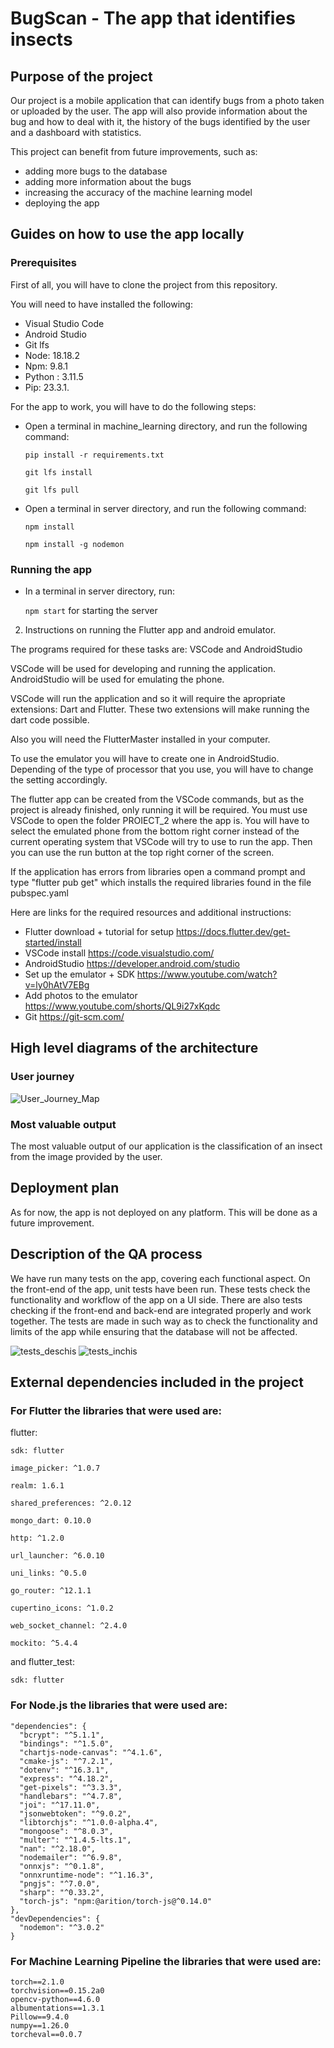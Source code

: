 
# BugScan - The app that identifies insects

## Purpose of the project

Our project is a mobile application that can identify bugs from a photo taken or uploaded by the user. The app will also provide information about the bug and how to deal with it, the history of the bugs identified by the user and a dashboard with statistics. 

This project can benefit from future improvements, such as:
- adding more bugs to the database
- adding more information about the bugs
- increasing the accuracy of the machine learning model
- deploying the app 


## Guides on how to use the app locally

### Prerequisites
First of all, you will have to clone the project from this repository. 

You will need to have installed the following:
- Visual Studio Code
- Android Studio
- Git lfs
- Node: 18.18.2
- Npm: 9.8.1
- Python : 3.11.5
- Pip: 23.3.1.

For the app to work, you will have to do the following steps:
- Open a terminal in machine_learning directory, and run the following command: 

    `pip install -r requirements.txt`

    `git lfs install`

    `git lfs pull`

- Open a terminal in server directory, and run the following command: 

    `npm install`

    `npm install -g nodemon`

### Running the app
- In a terminal in server directory, run: 

    `npm start` for starting the server



2. Instructions on running the Flutter app and android emulator.

The programs required for these tasks are: VSCode and AndroidStudio

VSCode will be used for developing and running the application.
AndroidStudio will be used for emulating the phone.

VSCode will run the application and so it will require the apropriate extensions: Dart and Flutter.
These two extensions will make running the dart code possible.

Also you will need the FlutterMaster installed in your computer.

To use the emulator you will have to create one in AndroidStudio.
Depending of the type of processor that you use, you will have to change the setting accordingly.

The flutter app can be created from the VSCode commands, but as the project is already finished, only running it will be required.
You must use VSCode to open the folder PROIECT_2 where the app is.
You will have to select the emulated phone from the bottom right corner instead of the current operating system that VSCode will try to use to run the app.
Then you can use the run button at the top right corner of the screen.

If the application has errors from libraries open a command prompt and type "flutter pub get" which installs the required libraries found in the file pubspec.yaml

Here are links for the required resources and additional instructions:
- Flutter download + tutorial for setup https://docs.flutter.dev/get-started/install
- VSCode install https://code.visualstudio.com/
- AndroidStudio https://developer.android.com/studio
- Set up the emulator + SDK https://www.youtube.com/watch?v=ly0hAtV7EBg
- Add photos to the emulator https://www.youtube.com/shorts/QL9i27xKqdc
- Git https://git-scm.com/



## High level diagrams of the architecture 

### User journey

![User_Journey_Map](https://github.com/inginerie-software-2023-2024/proiect-inginerie-software-scienceteam/assets/100355126/0eef20de-aa62-483e-a90e-54d32f91a001)



### Most valuable output

The most valuable output of our application is the classification of an insect from the image provided by the user.


## Deployment plan

As for now, the app is not deployed on any platform. This will be done as a future improvement.


## Description of the QA process

We have run many tests on the app, covering each functional aspect.
On the front-end of the app, unit tests have been run.
These tests check the functionality and workflow of the app on a UI side.
There are also tests checking if the front-end and back-end are integrated properly and work together.
The tests are made in such way as to check the functionality and limits of the app while ensuring that the database will not be affected.

![tests_deschis](https://github.com/inginerie-software-2023-2024/proiect-inginerie-software-scienceteam/assets/93475691/a8d4f71c-b780-4327-8675-88861af964f5)
![tests_inchis](https://github.com/inginerie-software-2023-2024/proiect-inginerie-software-scienceteam/assets/93475691/ada7e23c-4cb2-4145-bc03-4b24d688468f)



## External dependencies included in the project

### For Flutter the libraries that were used are:

  flutter:
    
    sdk: flutter
    
    image_picker: ^1.0.7
    
    realm: 1.6.1
    
    shared_preferences: ^2.0.12
    
    mongo_dart: 0.10.0
    
    http: ^1.2.0
    
    url_launcher: ^6.0.10
    
    uni_links: ^0.5.0
    
    go_router: ^12.1.1
    
    cupertino_icons: ^1.0.2
    
    web_socket_channel: ^2.4.0
    
    mockito: ^5.4.4

and
  flutter_test:
    
    sdk: flutter


### For Node.js the libraries that were used are:
  
    "dependencies": {
      "bcrypt": "^5.1.1",
      "bindings": "^1.5.0",
      "chartjs-node-canvas": "^4.1.6",
      "cmake-js": "^7.2.1",
      "dotenv": "^16.3.1",
      "express": "^4.18.2",
      "get-pixels": "^3.3.3",
      "handlebars": "^4.7.8",
      "joi": "^17.11.0",
      "jsonwebtoken": "^9.0.2",
      "libtorchjs": "^1.0.0-alpha.4",
      "mongoose": "^8.0.3",
      "multer": "^1.4.5-lts.1",
      "nan": "^2.18.0",
      "nodemailer": "^6.9.8",
      "onnxjs": "^0.1.8",
      "onnxruntime-node": "^1.16.3",
      "pngjs": "^7.0.0",
      "sharp": "^0.33.2",
      "torch-js": "npm:@arition/torch-js@^0.14.0"
    },
    "devDependencies": {
      "nodemon": "^3.0.2"
    }


### For Machine Learning Pipeline the libraries that were used are:

    torch==2.1.0
    torchvision==0.15.2a0
    opencv-python==4.6.0
    albumentations==1.3.1
    Pillow==9.4.0
    numpy==1.26.0
    torcheval==0.0.7
